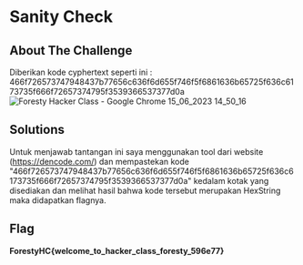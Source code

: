 # Sanity Check
## About The Challenge

Diberikan kode cyphertext seperti ini :
466f726573747948437b77656c636f6d655f746f5f6861636b65725f636c6173735f666f72657374795f3539366537377d0a
![Foresty Hacker Class - Google Chrome 15_06_2023 14_50_16](https://github.com/mirandadewi/CTF-Write-Up/assets/136687271/9fcca355-8abf-4cad-82c4-77f5aa5453d8)


## Solutions
Untuk menjawab tantangan ini saya menggunakan tool dari website (https://dencode.com/) dan mempastekan kode "466f726573747948437b77656c636f6d655f746f5f6861636b65725f636c6173735f666f72657374795f3539366537377d0a" kedalam kotak yang disediakan dan melihat hasil bahwa kode tersebut merupakan HexString maka didapatkan flagnya.

## Flag
**ForestyHC{welcome_to_hacker_class_foresty_596e77}**

